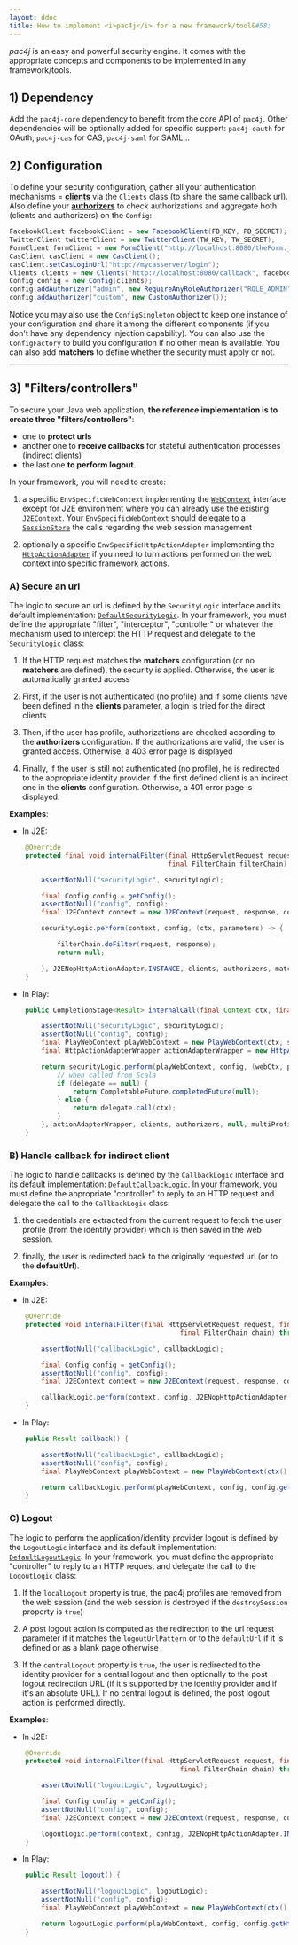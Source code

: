 ```yaml
---
layout: ddoc
title: How to implement <i>pac4j</i> for a new framework/tool&#58;
---
```


*pac4j* is an easy and powerful security engine. It comes with the appropriate concepts and components to be implemented in any framework/tools.


## 1) Dependency

Add the `pac4j-core` dependency to benefit from the core API of `pac4j`. Other dependencies will be optionally added for specific support: `pac4j-oauth` for OAuth, `pac4j-cas` for CAS, `pac4j-saml` for SAML...


## 2) Configuration

To define your security configuration, gather all your authentication mechanisms = [**clients**](clients.html) via the `Clients` class (to share the same callback url). Also define your [**authorizers**](authorizers.html) to check authorizations and aggregate both (clients and authorizers) on the `Config`:

```java
FacebookClient facebookClient = new FacebookClient(FB_KEY, FB_SECRET);
TwitterClient twitterClient = new TwitterClient(TW_KEY, TW_SECRET);
FormClient formClient = new FormClient("http://localhost:8080/theForm.jsp", new SimpleTestUsernamePasswordAuthenticator(), new UsernameProfileCreator());
CasClient casClient = new CasClient();
casClient.setCasLoginUrl("http://mycasserver/login");
Clients clients = new Clients("http://localhost:8080/callback", facebookClient, twitterClient, formClient, casClient);
Config config = new Config(clients);
config.addAuthorizer("admin", new RequireAnyRoleAuthorizer("ROLE_ADMIN"));
config.addAuthorizer("custom", new CustomAuthorizer());
```

Notice you may also use the `ConfigSingleton` object to keep one instance of your configuration and share it among the different components (if you don't have any dependency injection capability). You can also use the `ConfigFactory` to build you configuration if no other mean is available.
You can also add **matchers** to define whether the security must apply or not.

---

## 3) "Filters/controllers"

To secure your Java web application, **the reference implementation is to create three "filters/controllers"**:

- one to **protect urls**
- another one to **receive callbacks** for stateful authentication processes (indirect clients)
- the last one **to perform logout**.

In your framework, you will need to create:

1) a specific `EnvSpecificWebContext` implementing the [`WebContext`](https://github.com/pac4j/pac4j/blob/master/pac4j-core/src/main/java/org/pac4j/core/context/WebContext.java) interface except for J2E environment where you can already use the existing `J2EContext`.
Your `EnvSpecificWebContext` should delegate to a [`SessionStore`](session-store.html) the calls regarding the web session management

2) optionally a specific `EnvSpecificHttpActionAdapter` implementing the [`HttpActionAdapter`](https://github.com/pac4j/pac4j/blob/master/pac4j-core/src/main/java/org/pac4j/core/http/HttpActionAdapter.java) if you need to turn actions performed on the web context into specific framework actions.


### A) Secure an url

The logic to secure an url is defined by the `SecurityLogic` interface and its default implementation: [`DefaultSecurityLogic`](https://github.com/pac4j/pac4j/blob/master/pac4j-core/src/main/java/org/pac4j/core/engine/DefaultSecurityLogic.java). In your framework, you must define the appropriate "filter", "interceptor", "controller" or whatever the mechanism used to intercept the HTTP request and delegate to the `SecurityLogic` class:

1) If the HTTP request matches the **matchers** configuration (or no **matchers** are defined), the security is applied. Otherwise, the user is automatically granted access

2) First, if the user is not authenticated (no profile) and if some clients have been defined in the **clients** parameter, a login is tried for the direct clients

3) Then, if the user has profile, authorizations are checked according to the **authorizers** configuration. If the authorizations are valid, the user is granted access. Otherwise, a 403 error page is displayed

4) Finally, if the user is still not authenticated (no profile), he is redirected to the appropriate identity provider if the first defined client is an indirect one in the **clients** configuration. Otherwise, a 401 error page is displayed.

**Examples**:

- In J2E:

```java
    @Override
    protected final void internalFilter(final HttpServletRequest request, final HttpServletResponse response,
                                        final FilterChain filterChain) throws IOException, ServletException {

        assertNotNull("securityLogic", securityLogic);

        final Config config = getConfig();
        assertNotNull("config", config);
        final J2EContext context = new J2EContext(request, response, config.getSessionStore());

        securityLogic.perform(context, config, (ctx, parameters) -> {

            filterChain.doFilter(request, response);
            return null;

        }, J2ENopHttpActionAdapter.INSTANCE, clients, authorizers, matchers, multiProfile);
    }
```

- In Play:

```java
    public CompletionStage<Result> internalCall(final Context ctx, final String clients, final String authorizers, final boolean multiProfile) throws Throwable {

        assertNotNull("securityLogic", securityLogic);
        assertNotNull("config", config);
        final PlayWebContext playWebContext = new PlayWebContext(ctx, sessionStore);
        final HttpActionAdapterWrapper actionAdapterWrapper = new HttpActionAdapterWrapper(config.getHttpActionAdapter());

        return securityLogic.perform(playWebContext, config, (webCtx, parameters) -> {
            // when called from Scala
            if (delegate == null) {
                return CompletableFuture.completedFuture(null);
            } else {
                return delegate.call(ctx);
            }
        }, actionAdapterWrapper, clients, authorizers, null, multiProfile, ctx);
    }
```


### B) Handle callback for indirect client

The logic to handle callbacks is defined by the `CallbackLogic` interface and its default implementation: [`DefaultCallbackLogic`](https://github.com/pac4j/pac4j/blob/master/pac4j-core/src/main/java/org/pac4j/core/engine/DefaultCallbackLogic.java).
In your framework, you must define the appropriate "controller" to reply to an HTTP request and delegate the call to the `CallbackLogic` class:

1) the credentials are extracted from the current request to fetch the user profile (from the identity provider) which is then saved in the web session.

2) finally, the user is redirected back to the originally requested url (or to the **defaultUrl**).

**Examples**:

- In J2E:

```java
    @Override
    protected void internalFilter(final HttpServletRequest request, final HttpServletResponse response,
                                           final FilterChain chain) throws IOException, ServletException {

        assertNotNull("callbackLogic", callbackLogic);

        final Config config = getConfig();
        assertNotNull("config", config);
        final J2EContext context = new J2EContext(request, response, config.getSessionStore());

        callbackLogic.perform(context, config, J2ENopHttpActionAdapter.INSTANCE, this.defaultUrl, this.multiProfile, this.renewSession);
    }
```

- In Play:

```java
    public Result callback() {

        assertNotNull("callbackLogic", callbackLogic);
        assertNotNull("config", config);
        final PlayWebContext playWebContext = new PlayWebContext(ctx(), playSessionStore);

        return callbackLogic.perform(playWebContext, config, config.getHttpActionAdapter(), this.defaultUrl, this.multiProfile, false);
    }
```


### C) Logout

The logic to perform the application/identity provider logout is defined by the `LogoutLogic` interface and its default implementation: [`DefaultLogoutLogic`](https://github.com/pac4j/pac4j/blob/master/pac4j-core/src/main/java/org/pac4j/core/engine/DefaultLogoutLogic.java).
In your framework, you must define the appropriate "controller" to reply to an HTTP request and delegate the call to the `LogoutLogic` class:

1) If the `localLogout` property is true, the pac4j profiles are removed from the web session (and the web session is destroyed if the `destroySession` property is `true`)

2) A post logout action is computed as the redirection to the url request parameter if it matches the `logoutUrlPattern` or to the `defaultUrl` if it is defined or as a blank page otherwise

3) If the `centralLogout` property is `true`, the user is redirected to the identity provider for a central logout and then optionally to the post logout redirection URL (if it's supported by the identity provider and if it's an absolute URL). If no central logout is defined, the post logout action is performed directly.

**Examples**:

- In J2E:

```java
    @Override
    protected void internalFilter(final HttpServletRequest request, final HttpServletResponse response,
                                           final FilterChain chain) throws IOException, ServletException {

        assertNotNull("logoutLogic", logoutLogic);

        final Config config = getConfig();
        assertNotNull("config", config);
        final J2EContext context = new J2EContext(request, response, config.getSessionStore());

        logoutLogic.perform(context, config, J2ENopHttpActionAdapter.INSTANCE, this.defaultUrl, this.logoutUrlPattern, this.localLogout, this.destroySession, this.centralLogout);
    }
```

- In Play:

```java
    public Result logout() {

        assertNotNull("logoutLogic", logoutLogic);
        assertNotNull("config", config);
        final PlayWebContext playWebContext = new PlayWebContext(ctx(), playSessionStore);

        return logoutLogic.perform(playWebContext, config, config.getHttpActionAdapter(), this.defaultUrl, this.logoutUrlPattern, this.localLogout, this.destroySession, this.centralLogout);
    }
```

